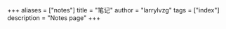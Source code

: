 +++
aliases = ["notes"]
title = "笔记"
author = "larrylvzg"
tags = ["index"]
description = "Notes page"
+++
